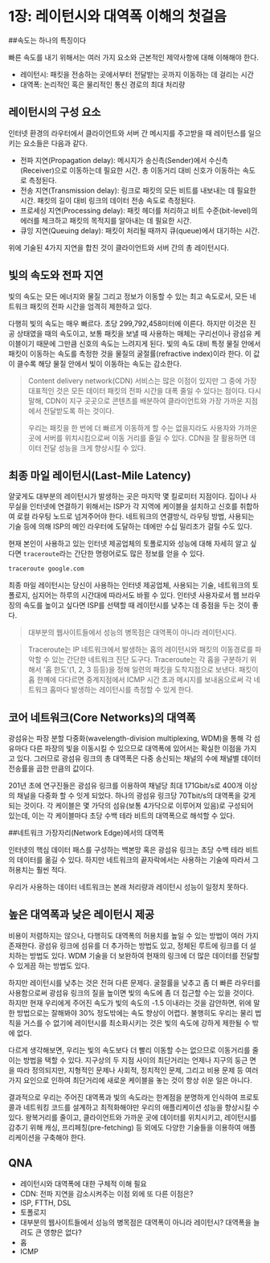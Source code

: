 # 1장: 레이턴시와 대역폭 이해의 첫걸음

##속도는 하나의 특징이다

빠른 속도를 내기 위해서는 여러 가지 요소와 근본적인 제약사항에 대해 이해해야 한다.

* 레이턴시: 패킷을 전송하는 곳에서부터 전달받는 곳까지 이동하는 데 걸리는 시간
* 대역폭: 논리적인 혹은 물리적인 통신 경로의 최대 처리량

## 레이턴시의 구성 요소

인터넷 환경의 라우터에서 클라이언트와 서버 간 메시지를 주고받을 때 레이턴스를 일으키는 요소들은 다음과 같다.

* 전파 지연(Propagation delay): 메시지가 송신측(Sender)에서 수신측(Receiver)으로 이동하는데 필요한 시간. 총 이동거리 대비 신호가 이동하는 속도로 측정된다.
* 전송 지연(Transmission delay): 링크로 패킷의 모든 비트를 내보내는 데 필요한 시간. 패킷의 길이 대비 링크의 데이터 전송 속도로 측정된다.
* 프로세싱 지연(Processing delay): 패킷 헤더를 처리하고 비트 수준(bit-level)의 에러를 체크하고 패킷의 목적지를 알아내는 데 필요한 시간.
* 큐잉 지연(Queuing delay): 패킷이 처리될 때까지 큐(queue)에서 대기하는 시간.

위에 기술된 4가지 지연을 합친 것이 클라이언트와 서버 간의 총 레이턴시다.

## 빛의 속도와 전파 지연

빛의 속도는 모든 에너지와 물질 그리고 정보가 이동할 수 있는 최고 속도로서, 모든 네트워크 패킷의 전파 시간을 엄격히 제한하고 있다.

다행히 빛의 속도는 매우 빠르다. 초당 299,792,458미터에 이른다. 하지만 이것은 진공 상태였을 때의 속도이고, 보통 패킷을 보낼 때 사용하는 매체는 구리선이나 광섬유 케이블이기 때문에 그만큼 신호의 속도는 느려지게 된다. 빛의 속도 대비 특정 물질 안에서 패킷이 이동하는 속도를 측정한 것을 물질의 굴절률(refractive index)이라 한다. 이 값이 클수록 해당 물질 안에서 빛이 이동하는 속도는 감소한다.

> Content delivery network(CDN) 서비스는 많은 이점이 있지만 그 중에 가장 대표적인 것은 모든 데이터 패킷의 전파 시간을 대폭 줄일 수 있다는 점이다. 다시 말해, CDN이 지구 곳곳으로 콘텐츠를 배분하여 클라이언트와 가장 가까운 지점에서 전달받도록 하는 것이다.
>
> 우리는 패킷을 한 번에 더 빠르게 이동하게 할 수는 없을지라도 사용자와 가까운 곳에 서버를 위치시킴으로써 이동 거리를 줄일 수 있다. CDN을 잘 활용하면 데이터 전달 성능을 크게 향상시킬 수 있다.

## 최종 마일 레이턴시(Last-Mile Latency)

얄궃게도 대부분의 레이턴시가 발생하는 곳은 마지막 몇 킬로미터 지점이다. 집이나 사무실을 인터넷에 연결하기 위해서는 ISP가 각 지역에 케이블을 설치하고 신호를 취합하여 로컬 라우팅 노드로 넘겨주어야 한다. 네트워크의 연결방식, 라우팅 방법, 사용되는 기술 등에 의해 ISP의 메인 라우터에 도달하는 데에만 수십 밀리초가 걸릴 수도 있다.

현재 본인이 사용하고 있는 인터넷 제공업체의 토폴로지와 성능에 대해 자세히 알고 싶다면 `traceroute`라는 간단한 명령어로도 많은 정보를 얻을 수 있다.

```bash
traceroute google.com
```

최종 마일 레이턴시는 당신이 사용하는 인터넷 제공업체, 사용되는 기술, 네트워크의 토폴로지, 심지어는 하루의 시간대에 따라서도 바뀔 수 있다. 인터넷 사용자로서 웹 브라우징의 속도를 높이고 싶다면 ISP를 선택할 때 레이턴시를 낮추는 데 중점을 두는 것이 좋다.

> 대부분의 웹사이트들에서 성능의 병목점은 대역폭이 아니라 레이턴시다.

> Traceroute는 IP 네트워크에서 발생하는 홉의 레이턴시와 패킷의 이동경로를 파악할 수 있는 간단한 네트워크 진단 도구다. Traceroute는 각 홉을 구분하기 위해서 '홉 한도'(1, 2, 3 등등)을 정해 일련의 패킷을 도착지점으로 보낸다. 패킷이 홉 한꼐에 다다르면 중계지점에서 ICMP 시간 초과 메시지를 보내옴으로써 각 네트워크 홉마다 발생하는 레이턴시를 측정할 수 있게 한다.

## 코어 네트워크(Core Networks)의 대역폭

광섬유는 파장 분할 다중화(wavelength-division multiplexing, WDM)을 통해 각 섬유마다 다른 파장의 빛을 이동시킬 수 있으므로 대역폭에 있어서는 확실한 이점을 가지고 있다. 그러므로 광섬유 링크의 총 대역폭은 다중 송신되는 채널의 수에 채널별 데이터 전송률을 곱한 만큼의 값이다.

201년 초에 연구진들은 광섬유 링크를 이용하여 채널당 최대 171Gbit/s로 400개 이상의 채널을 다중화 할 수 잇게 되었다. 하나의 광섬유 링크당 70Tbit/s의 대역폭을 갖게 되는 것이다. 각 케이블은 몇 가닥의 섬유(보통 4가닥으로 이루어져 있음)로 구성되어 있는데, 이는 각 케이블마다 초당 수백 테라 비트의 대역폭으로 해석할 수 있다.

##네트워크 가장자리(Network Edge)에서의 대역폭

인터넷의 핵심 데이터 패스를 구성하는 백본망 혹은 광섬유 링크는 초당 수백 테라 비트의 데이터를 옮길 수 있다. 하지만 네트워크의 끝자락에서는 사용하는 기술에 따라서 그 허용치는 훨씬 적다.

우리가 사용하는 데이터 네트워크는 본래 처리량과 레이턴시 성능이 일정치 못하다.

## 높은 대역폭과 낮은 레이턴시 제공

비용이 저렴하지는 않으나, 다행히도 대역폭의 허용치를 높일 수 있는 방법이 여러 가지 존재한다. 광섬유 링크에 섬유를 더 추가하는 방법도 있고, 정체된 루트에 링크를 더 설치하는 방법도 있다. WDM 기술을 더 보완하여 현재의 링크에 더 많은 데이터를 전달할 수 있게끔 하는 방법도 있다.

하지만 레이턴시를 낮추는 것은 전혀 다른 문제다. 굴절률을 낮추고 좀 더 빠른 라우터를 사용함으로써 광섬유 링크의 질을 높이면 빛의 속도에 좀 더 접근할 수는 있을 것이다. 하지만 현재 우리에게 주어진 속도가 빛의 속도의 -1.5 이내라는 것을 감안하면, 위에 말한 방법으로는 잘해봐야 30% 정도밖에는 속도 향상이 어렵다. 불행히도 우리는 물리 법칙을 거스를 수 없기에 레이턴시를 최소화시키는 것은 빛의 속도에 강하게 제한될 수 밖에 없다.

다르게 생각해보면, 우리는 빛의 속도보다 더 빨리 이동할 수는 없으므로 이동거리를 줄이는 방법을 택할 수 있다. 지구상의 두 지점 사이의 최단거리는 언제나 지구의 둥근 면을 따라 정의되지만, 지형적인 문제나 사회적, 정치적인 문제, 그리고 비용 문제 등 여러 가지 요인으로 인하여 최단거리에 새로운 케이블을 놓는 것이 항상 쉬운 일은 아니다.

결과적으로 우리는 주어진 대역폭과 빛의 속도라는 한계점을 분명하게 인식하여 프로토콜과 네트워킹 코드를 설계하고 최적화해야만 우리의 애플리케이션 성능을 향상시킬 수 있다. 왕복거리를 줄이고, 클라이언트와 가까운 곳에 데이터를 위치시키고, 레이턴시를 감추기 위해 캐싱, 프리페칭(pre-fetching) 등 외에도 다양한 기술들을 이용하여 애플리케이션을 구축해야 한다.

## QNA

- 레이턴시와 대역폭에 대한 구체적 이해 필요
- CDN: 전파 지연을 감소시켜주는 이점 외에 또 다른 이점은?
- ISP, FTTH, DSL
- 토폴로지
- 대부분의 웹사이트들에서 성능의 병목점은 대역폭이 아니라 레이턴시? 대역폭을 늘려도 큰 영향은 없다?
- 홉
- ICMP